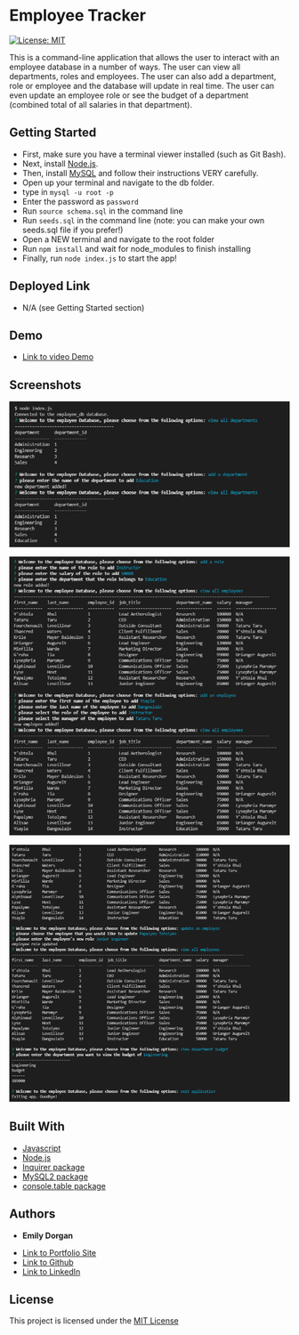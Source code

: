 # Employee Tracker

[![License: MIT](https://img.shields.io/badge/License-MIT-yellow.svg)](https://opensource.org/licenses/MIT)

This is a command-line application that allows the user to interact with an employee database in a number of ways. The user can view all departments, roles and employees. The user can also add a department, role or employee and the database will update in real time. The user can even update an employee role or see the budget of a department (combined total of all salaries in that department).

## Getting Started

* First, make sure you have a terminal viewer installed (such as Git Bash).
* Next, install [Node.js](https://nodejs.org/).
* Then, install [MySQL](https://www.mysql.com/) and follow their instructions VERY carefully.
* Open up your terminal and navigate to the db folder.
* type in `mysql -u root -p`
* Enter the password as `password`
* Run `source schema.sql` in the command line
* Run `seeds.sql` in the command line (note: you can make your own seeds.sql file if you prefer!)
* Open a NEW terminal and navigate to the root folder
* Run `npm install` and wait for node_modules to finish installing
* Finally, run `node index.js` to start the app!

## Deployed Link

* N/A (see Getting Started section)

## Demo

* [Link to video Demo](https://watch.screencastify.com/v/ht1WXr7T4OXikg5RoEJJ)

## Screenshots

![demo of adding department](demo/department-example.png)

![demo of adding employee](demo/add-employee.png)

![demo of updating employee and viewing department budget](demo/update-and-budget.png)

## Built With

* [Javascript](https://developer.mozilla.org/en-US/docs/Web/JavaScript)
* [Node.js](https://nodejs.org/)
* [Inquirer package](https://www.npmjs.com/package/inquirer)
* [MySQL2 package](https://www.npmjs.com/package/mysql2)
* [console.table package](https://www.npmjs.com/package/console.table)


## Authors

* **Emily Dorgan** 

- [Link to Portfolio Site](https://emdorgan.github.io/updated-portfolio/)
- [Link to Github](https://github.com/emdorgan)
- [Link to LinkedIn](https://www.linkedin.com/in/emily-dorgan/)

## License

This project is licensed under the [MIT License](https://opensource.org/licenses/MIT)
